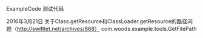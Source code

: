 ExampleCode 测试代码

2016年3月21日
    关于Class.getResource和ClassLoader.getResource的路径问题（http://swiftlet.net/archives/868）
    com.woods.example.tools.GetFilePath